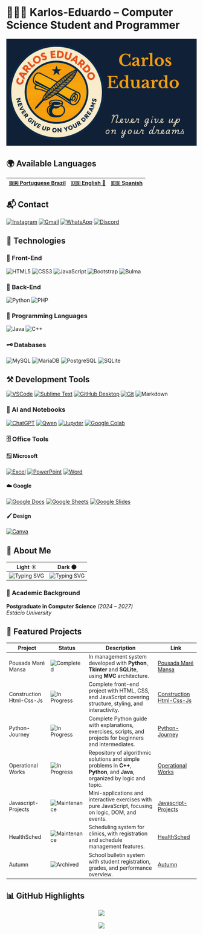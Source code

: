 # 🧑🏼‍💻 Karlos-Eduardo – Computer Science Student and Programmer

![BannerGit](./assets/BannerGit.png)

## 🌍 Available Languages

| **[🇧🇷 Portuguese Brazil](https://github.com/Karlos-Eduardo-Mrqs/Karlos-Eduardo-Mrqs/blob/main/README-BR.md)** | **[🇺🇸 English 🌟](https://github.com/Karlos-Eduardo-Mrqs/Karlos-Eduardo-Mrqs/blob/main/README.md)** | **[🇪🇸 Spanish](https://github.com/Karlos-Eduardo-Mrqs/Karlos-Eduardo-Mrqs/blob/main/README-ES.md)** |
|:-----------------------------------------------------------------------------------------------------:|:----------------------------------------------------------------------------------------------:|:------------------------------------------------------------------------------------------------:|

## 📬 Contact

[![Instagram](https://img.shields.io/badge/Instagram-E4405F?style=for-the-badge&logo=instagram&logoColor=white)](https://www.instagram.com/karlmbarreto/)  [![Gmail](https://img.shields.io/badge/Gmail-D14836?style=for-the-badge&logo=gmail&logoColor=white)](mailto:cadumcarlos@gmail.com)  [![WhatsApp](https://img.shields.io/badge/WhatsApp-25D366?style=for-the-badge&logo=whatsapp&logoColor=white)](https://wa.me/5521979667744)  [![Discord](https://img.shields.io/badge/Discord-7289DA?style=for-the-badge&logo=discord&logoColor=white)](https://discord.com/users/carloseduardo080765)

## 📱 Technologies

### 🎨 Front-End

![HTML5](https://img.shields.io/badge/HTML5-E34F26?style=for-the-badge&logo=html5&logoColor=white)  ![CSS3](https://img.shields.io/badge/CSS3-1572B6?style=for-the-badge&logo=css3&logoColor=white)  ![JavaScript](https://img.shields.io/badge/JavaScript-323330?style=for-the-badge&logo=javascript&logoColor=F7DF1E)  ![Bootstrap](https://img.shields.io/badge/Bootstrap-563D7C?style=for-the-badge&logo=bootstrap&logoColor=white)  ![Bulma](https://img.shields.io/badge/bulma-00D0B1?style=for-the-badge&logo=bulma&logoColor=white)

### 🏦 Back-End

![Python](https://img.shields.io/badge/Python-3776AB?style=for-the-badge&logo=python&logoColor=white)  ![PHP](https://img.shields.io/badge/PHP-777BB4?style=for-the-badge&logo=php&logoColor=white)

### 🧠 Programming Languages

![Java](https://img.shields.io/badge/Java-ED8B00?style=for-the-badge&logo=openjdk&logoColor=white)  ![C++](https://img.shields.io/badge/C%2B%2B-00599C?style=for-the-badge&logo=c%2B%2B&logoColor=white)

### 🗝️ Databases

![MySQL](https://img.shields.io/badge/MySQL-005C84?style=for-the-badge&logo=mysql&logoColor=white)  ![MariaDB](https://img.shields.io/badge/MariaDB-003545?style=for-the-badge&logo=mariadb&logoColor=white)  ![PostgreSQL](https://img.shields.io/badge/PostgreSQL-316192?style=for-the-badge&logo=postgresql&logoColor=white)  ![SQLite](https://img.shields.io/badge/sqlite-%2307405e.svg?style=for-the-badge&logo=sqlite&logoColor=white)

## ⚒️ Development Tools

[![VSCode](https://img.shields.io/badge/VSCode-007ACC?style=for-the-badge&logo=visual-studio-code&logoColor=white)](https://code.visualstudio.com/)   [![Sublime Text](https://img.shields.io/badge/Sublime_Text-FF9800?style=for-the-badge&logo=sublime-text&logoColor=white)](https://www.sublimetext.com/)  [![GitHub Desktop](https://img.shields.io/badge/GitHub_Desktop-24292F?style=for-the-badge&logo=github&logoColor=white)](https://desktop.github.com/)  [![Git](https://img.shields.io/badge/Git-F05032?style=for-the-badge&logo=git&logoColor=white)](https://git-scm.com/)  ![Markdown](https://img.shields.io/badge/Markdown-000000?style=for-the-badge&logo=markdown&logoColor=white)

### 🤖 AI and Notebooks

[![ChatGPT](https://img.shields.io/badge/ChatGPT-10A37F?style=for-the-badge&logo=openai&logoColor=white)](https://chat.openai.com/)  [![Qwen](https://img.shields.io/badge/Qwen_AI-00B386?style=for-the-badge&logo=alibabacloud&logoColor=white)](https://chat.qwen.ai) [![Jupyter](https://img.shields.io/badge/Jupyter-F37626?style=for-the-badge&logo=jupyter&logoColor=white)](https://jupyter.org/)  [![Google Colab](https://img.shields.io/badge/Google_Colab-F9AB00?style=for-the-badge&logo=google-colab&logoColor=white)](https://colab.research.google.com/)

### 🗄️ Office Tools

#### 🪟 Microsoft

[![Excel](https://img.shields.io/badge/Excel-217346?style=for-the-badge&logo=microsoft-excel&logoColor=white)](https://www.microsoft.com/excel)  [![PowerPoint](https://img.shields.io/badge/PowerPoint-B7472A?style=for-the-badge&logo=microsoft-powerpoint&logoColor=white)](https://www.microsoft.com/powerpoint)  [![Word](https://img.shields.io/badge/Word-2B579A?style=for-the-badge&logo=microsoft-word&logoColor=white)](https://www.microsoft.com/word)

#### ☁️ Google

[![Google Docs](https://img.shields.io/badge/Google_Docs-4285F4?style=for-the-badge&logo=google-docs&logoColor=white)](https://docs.google.com/)  [![Google Sheets](https://img.shields.io/badge/Google_Sheets-34A853?style=for-the-badge&logo=google-sheets&logoColor=white)](https://sheets.google.com)  [![Google Slides](https://img.shields.io/badge/Google_Slides-F4B400?style=for-the-badge&logo=google-slides&logoColor=white)](https://slides.google.com)

#### 🖌️ Design

[![Canva](https://img.shields.io/badge/Canva-00C4CC?style=for-the-badge&logo=canva&logoColor=white)](https://www.canva.com/)

## 📝 About Me

| Light ☀️ | Dark 🌑 |
|---------------|----------------|
| ![Typing SVG](https://readme-typing-svg.demolab.com?font=Courier+Prime&weight=700&size=24&pause=1000&color=2E7D32&background=F5F5F5&center=true&vCenter=true&width=900&lines=%3E+print('I+am+a+dedicated+Computer+Science+student')%3B%3E+print('Focused+on+web+development+and+databases')%3B%3E+print('Passionate+about+solving+complex+problems')%3B%3E+print('Sharing+knowledge+is+my+hobby')%3B%3E+print('If+you+seek+collaboration+or+to+exchange+ideas...')%3B%3E+print('I+am+available!')%3B) | ![Typing SVG](https://readme-typing-svg.demolab.com?font=Courier+Prime&weight=700&size=24&pause=1000&color=00FF7F&background=000000&center=true&vCenter=true&width=900&lines=%3E+print('I+am+a+dedicated+Computer+Science+student')%3B%3E+print('Focused+on+web+development+and+databases')%3B%3E+print('Passionate+about+solving+complex+problems')%3B%3E+print('Sharing+knowledge+is+my+hobby')%3B%3E+print('If+you+seek+collaboration+or+to+exchange+ideas...')%3B%3E+print('I+am+available!')%3B)|

### 📘 Academic Background

**Postgraduate in Computer Science** *(2024 – 2027)*  
*Estácio University*

## 🚀 Featured Projects

| Project                  | Status                                                                | Description                                                                                                                    | Link                                                                                             |
|--------------------------|-----------------------------------------------------------------------|------------------------------------------------------------------------------------------------------------------------------|--------------------------------------------------------------------------------------------------|
| Pousada Maré Mansa       | ![Completed](https://img.shields.io/badge/status-concluded-green)    | In management system developed with **Python**, **Tkinter** and **SQLite**, using **MVC** architecture.| [Pousada Maré Mansa](https://github.com/Karlos-Eduardo-Mrqs/Pousada-Mare-Mansa)|
| Construction Html-Css-Js | ![In Progress](https://img.shields.io/badge/status-in%20progress-yellow) | Complete front-end project with HTML, CSS, and JavaScript covering structure, styling, and interactivity.| [Construction Html-Css-Js](https://github.com/Karlos-Eduardo-Mrqs/Construction-Html-Css-Javascript) |
| Python-Journey           | ![In Progress](https://img.shields.io/badge/status-in%20progress-yellow) | Complete Python guide with explanations, exercises, scripts, and projects for beginners and intermediates.| [Python-Journey](https://github.com/Karlos-Eduardo-Mrqs/Python-Journey)|
| Operational Works        | ![In Progress](https://img.shields.io/badge/status-in%20progress-yellow) | Repository of algorithmic solutions and simple problems in **C++**, **Python**, and **Java**, organized by logic and topic.| [Operational Works](https://github.com/Karlos-Eduardo-Mrqs/Operational_Works)|
| Javascript-Projects      | ![Maintenance](https://img.shields.io/badge/status-maintenance-blue)  | Mini-applications and interactive exercises with pure JavaScript, focusing on logic, DOM, and events.| [Javascript-Projects](https://github.com/Karlos-Eduardo-Mrqs/Javascript-Projects)|
| HealthSched              | ![Maintenance](https://img.shields.io/badge/status-maintenance-blue)  | Scheduling system for clinics, with registration and schedule management features.| [HealthSched](https://github.com/Karlos-Eduardo-Mrqs/Scheduling_Project-HealthSched)|
| Autumn                   | ![Archived](https://img.shields.io/badge/status-archived-lightgrey) | School bulletin system with student registration, grades, and performance overview.| [Autumn](https://github.com/Karlos-Eduardo-Mrqs/Bulletin_Project)                                |

## 📊 GitHub Highlights

<p align="center">
  <img height="180em" src="https://github-readme-stats.vercel.app/api?username=Karlos-Eduardo-Mrqs&show_icons=true&theme=tokyonight&hide_border=true&count_private=true"/>
</p>

<p align="center">
  <img height="180em" src="https://github-profile-trophy.vercel.app/?username=Karlos-Eduardo-Mrqs&theme=tokyonight&column=4&no-frame=true&margin-w=40&margin-h=15&hide_border=true" />
</p>
